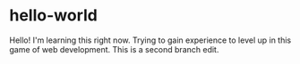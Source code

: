 # hello-world
Hello! I'm learning this right now.
Trying to gain experience to level up in this game of web development.
This is a second branch edit.
